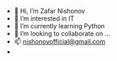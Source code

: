 - 👋 Hi, I’m Zafar Nishonov
- 👀 I’m interested in IT
- 🌱 I’m currently learning Python
- 💞️ I’m looking to collaborate on ...
- 📫 nishonovofficial@gmail.com
- 

<!---
ZafarNishonov/ZafarNishonov is a ✨ special ✨ repository because its `README.md` (this file) appears on your GitHub profile.
You can click the Preview link to take a look at your changes.
--->
